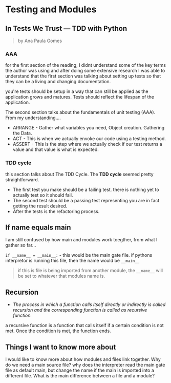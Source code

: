 # Testing and Modules

## In Tests We Trust — TDD with Python
>by Ana Paula Gomes

### AAA
for the first section of the reading, I didnt understand some of the key terms the author was using and after doing some extensive research I was able to understand that the first section was talking about setting up tests so that they can be a living and changing documentation.

you're tests should be setup in a way that can still be applied as the application grows and matures. Tests should reflect the lifespan of the application.

The second section talks about the fundamentals of unit testing (AAA). From my understanding....
* ARRANGE - Gather what variables you need, Object creation. Gathering the Data.
* ACT - This is when we actually envoke our code using a testing method. 
* ASSERT - This is the step where we actually check if our test returns a value and that value is what is expected.

### TDD cycle
 this section talks about The TDD Cycle. The **TDD cycle** seemed pretty straightforward. 
 * The first test you make should be a failing test. there is nothing yet to actually test so it should fail. 
 * The second test should be a passing test representing you are in fact getting the result desired. 
 * After the tests is the refactoring process.  

 ## If name equals main

 I am still confused by how main and modules work toegther, from what I gather so far...

 ``` if __name__ = __main__: ``` - this would be the main gate file. if pythons interpretor is running this file, then the name would be ```__main__```
 >if this is file is being imported from another module, the ```__name__``` will be set to whatever that modules name is. 

 ## Recursion
* _The process in which a function calls itself directly or indirectly is called recursion and the corresponding function is called as recursive function._

a recursive function is a function that calls itself if a certain condition is not met. Once the condition is met, the function ends.

## Things I want to know more about

I would like to know more about how modules and files link together. Why do we need a main source file? why does the interpreter read the main gate file as default main, but change the name if the main is imported into a different file. What is the main difference between a file and a module? 